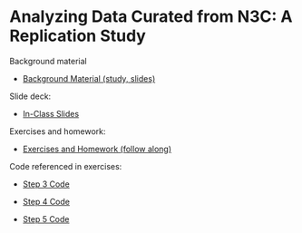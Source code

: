 Analyzing Data Curated from N3C: A Replication Study
============

Background material

- [Background Material (study, slides)](https://github.com/National-COVID-Cohort-Collaborative/short-course-2024-january/tree/main/sessions/session-5/background-material)

Slide deck:

- [In-Class Slides](https://github.com/National-COVID-Cohort-Collaborative/short-course-2024-january/tree/main/sessions/session-5/slide-deck)

Exercises and homework: 

- [Exercises and Homework (follow along)](https://github.com/National-COVID-Cohort-Collaborative/short-course-2024-january/tree/main/sessions/session-5/exercises-and-homework)

Code referenced in exercises: 

- [Step 3 Code](https://github.com/National-COVID-Cohort-Collaborative/short-course-2024-january/tree/main/sessions/session-5/step-3-code/)

- [Step 4 Code](https://github.com/National-COVID-Cohort-Collaborative/short-course-2024-january/tree/main/sessions/session-5/step-4-code/)

- [Step 5 Code](https://github.com/National-COVID-Cohort-Collaborative/short-course-2024-january/tree/main/sessions/session-5/step-5-code/)